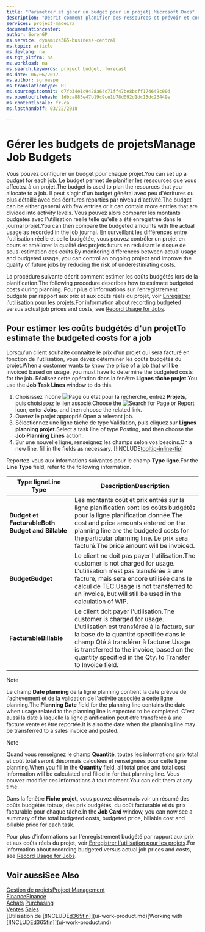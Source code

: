 ```yaml
---
title: "Paramétrer et gérer un budget pour un projet| Microsoft Docs"
description: "Décrit comment planifier des ressources et prévoir et contrôler les coûts d'un projet en définissant un budget pour chaque projet."
services: project-madeira
documentationcenter: 
author: SorenGP
ms.service: dynamics365-business-central
ms.topic: article
ms.devlang: na
ms.tgt_pltfrm: na
ms.workload: na
ms.search.keywords: project budget, forecast
ms.date: 06/06/2017
ms.author: sgroespe
ms.translationtype: HT
ms.sourcegitcommit: d7fb34e1c9428a64c71ff47be8bcff174649c00d
ms.openlocfilehash: 1dbca885e47b19c9ce1b78d092d1dc15dc23449e
ms.contentlocale: fr-ca
ms.lasthandoff: 03/22/2018

---
```

# <a name="manage-job-budgets"></a><span data-ttu-id="f460e-103">Gérer les budgets de projets</span><span class="sxs-lookup"><span data-stu-id="f460e-103">Manage Job Budgets</span></span>
<span data-ttu-id="f460e-104">Vous pouvez configurer un budget pour chaque projet.</span><span class="sxs-lookup"><span data-stu-id="f460e-104">You can set up a budget for each job.</span></span> <span data-ttu-id="f460e-105">Le budget permet de planifier les ressources que vous affectez à un projet.</span><span class="sxs-lookup"><span data-stu-id="f460e-105">The budget is used to plan the resources that you allocate to a job.</span></span> <span data-ttu-id="f460e-106">Il peut s'agir d'un budget général avec peu d'écritures ou plus détaillé avec des écritures réparties par niveau d'activité.</span><span class="sxs-lookup"><span data-stu-id="f460e-106">The budget can be either general with few entries or it can contain more entries that are divided into activity levels.</span></span> <span data-ttu-id="f460e-107">Vous pouvez alors comparer les montants budgétés avec l'utilisation réelle telle qu'elle a été enregistrée dans le journal projet.</span><span class="sxs-lookup"><span data-stu-id="f460e-107">You can then compare the budgeted amounts with the actual usage as recorded in the job journal.</span></span> <span data-ttu-id="f460e-108">En surveillant les différences entre l'utilisation réelle et celle budgétée, vous pouvez contrôler un projet en cours et améliorer la qualité des projets futurs en réduisant le risque de sous-estimation des coûts.</span><span class="sxs-lookup"><span data-stu-id="f460e-108">By monitoring differences between actual usage and budgeted usage, you can control an ongoing project and improve the quality of future jobs by reducing the risk of underestimating costs.</span></span>

<span data-ttu-id="f460e-109">La procédure suivante décrit comment estimer les coûts budgétés lors de la planification.</span><span class="sxs-lookup"><span data-stu-id="f460e-109">The following procedure describes how to estimate budgeted costs during planning.</span></span> <span data-ttu-id="f460e-110">Pour plus d'informations sur l'enregistrement budgété par rapport aux prix et aux coûts réels du projet, voir [Enregistrer l'utilisation pour les projets](projects-how-record-job-usage.md).</span><span class="sxs-lookup"><span data-stu-id="f460e-110">For information about recording budgeted versus actual job prices and costs, see [Record Usage for Jobs](projects-how-record-job-usage.md).</span></span>  

## <a name="JobBudgetCosts"></a> <span data-ttu-id="f460e-111">Pour estimer les coûts budgétés d'un projet</span><span class="sxs-lookup"><span data-stu-id="f460e-111">To estimate the budgeted costs for a job</span></span>
<span data-ttu-id="f460e-112">Lorsqu'un client souhaite connaître le prix d'un projet qui sera facturé en fonction de l'utilisation, vous devez déterminer les coûts budgétés du projet.</span><span class="sxs-lookup"><span data-stu-id="f460e-112">When a customer wants to know the price of a job that will be invoiced based on usage, you must have to determine the budgeted costs for the job.</span></span> <span data-ttu-id="f460e-113">Réalisez cette opération dans la fenêtre **Lignes tâche projet**.</span><span class="sxs-lookup"><span data-stu-id="f460e-113">You use the **Job Task Lines** window to do this.</span></span>

1. <span data-ttu-id="f460e-114">Choisissez l'icône ![Page ou état pour la recherche](media/ui-search/search_small.png "icône Page ou état pour la recherche"), entrez **Projets**, puis choisissez le lien associé.</span><span class="sxs-lookup"><span data-stu-id="f460e-114">Choose the ![Search for Page or Report](media/ui-search/search_small.png "Search for Page or Report icon") icon, enter **Jobs**, and then choose the related link.</span></span>  
2. <span data-ttu-id="f460e-115">Ouvrez le projet approprié.</span><span class="sxs-lookup"><span data-stu-id="f460e-115">Open a relevant job.</span></span>
3. <span data-ttu-id="f460e-116">Sélectionnez une ligne tâche de type Validation, puis cliquez sur **Lignes planning projet**.</span><span class="sxs-lookup"><span data-stu-id="f460e-116">Select a task line of type Posting, and then choose the **Job Planning Lines** action.</span></span>
4. <span data-ttu-id="f460e-117">Sur une nouvelle ligne, renseignez les champs selon vos besoins.</span><span class="sxs-lookup"><span data-stu-id="f460e-117">On a new line, fill in the fields as necessary.</span></span> [!INCLUDE[tooltip-inline-tip](includes/tooltip-inline-tip_md.md)]   

<span data-ttu-id="f460e-118">Reportez-vous aux informations suivantes pour le champ **Type ligne**.</span><span class="sxs-lookup"><span data-stu-id="f460e-118">For the **Line Type** field, refer to the following information.</span></span>  

| <span data-ttu-id="f460e-119">Type ligne</span><span class="sxs-lookup"><span data-stu-id="f460e-119">Line Type</span></span> | <span data-ttu-id="f460e-120">Description</span><span class="sxs-lookup"><span data-stu-id="f460e-120">Description</span></span> |
| --- | --- |
| <span data-ttu-id="f460e-121">**Budget et Facturable**</span><span class="sxs-lookup"><span data-stu-id="f460e-121">**Both Budget and Billable**</span></span> |<span data-ttu-id="f460e-122">Les montants coût et prix entrés sur la ligne planification sont les coûts budgétés pour la ligne planification donnée.</span><span class="sxs-lookup"><span data-stu-id="f460e-122">The cost and price amounts entered on the planning line are the budgeted costs for the particular planning line.</span></span> <span data-ttu-id="f460e-123">Le prix sera facturé.</span><span class="sxs-lookup"><span data-stu-id="f460e-123">The price amount will be invoiced.</span></span> |
| <span data-ttu-id="f460e-124">**Budget**</span><span class="sxs-lookup"><span data-stu-id="f460e-124">**Budget**</span></span> |<span data-ttu-id="f460e-125">Le client ne doit pas payer l'utilisation.</span><span class="sxs-lookup"><span data-stu-id="f460e-125">The customer is not charged for usage.</span></span> <span data-ttu-id="f460e-126">L'utilisation n'est pas transférée à une facture, mais sera encore utilisée dans le calcul de TEC.</span><span class="sxs-lookup"><span data-stu-id="f460e-126">Usage is not transferred to an invoice, but will still be used in the calculation of WIP.</span></span> |
| <span data-ttu-id="f460e-127">**Facturable**</span><span class="sxs-lookup"><span data-stu-id="f460e-127">**Billable**</span></span> |<span data-ttu-id="f460e-128">Le client doit payer l'utilisation.</span><span class="sxs-lookup"><span data-stu-id="f460e-128">The customer is charged for usage.</span></span> <span data-ttu-id="f460e-129">L'utilisation est transférée à la facture, sur la base de la quantité spécifiée dans le champ Qté à transférer à facturer.</span><span class="sxs-lookup"><span data-stu-id="f460e-129">Usage is transferred to the invoice, based on the quantity specified in the Qty. to Transfer to Invoice field.</span></span> |

> [!NOTE]  
>   <span data-ttu-id="f460e-130">Le champ **Date planning** de la ligne planning contient la date prévue de l'achèvement et de la validation de l'activité associée à cette ligne planning.</span><span class="sxs-lookup"><span data-stu-id="f460e-130">The **Planning Date** field for the planning line contains the date when usage related to the planning line is expected to be completed.</span></span> <span data-ttu-id="f460e-131">C'est aussi la date à laquelle la ligne planification peut être transférée à une facture vente et être reportée.</span><span class="sxs-lookup"><span data-stu-id="f460e-131">It is also the date when the planning line may be transferred to a sales invoice and posted.</span></span>  

> [!NOTE]  
>   <span data-ttu-id="f460e-132">Quand vous renseignez le champ **Quantité**, toutes les informations prix total et coût total seront désormais calculées et renseignées pour cette ligne planning.</span><span class="sxs-lookup"><span data-stu-id="f460e-132">When you fill in the **Quantity** field, all total price and total cost information will be calculated and filled in for that planning line.</span></span> <span data-ttu-id="f460e-133">Vous pouvez modifier ces informations à tout moment.</span><span class="sxs-lookup"><span data-stu-id="f460e-133">You can edit them at any time.</span></span>

<span data-ttu-id="f460e-134">Dans la fenêtre **Fiche projet**, vous pouvez désormais voir un résumé des coûts budgétés totaux, des prix budgétés, du coût facturable et du prix facturable pour chaque tâche.</span><span class="sxs-lookup"><span data-stu-id="f460e-134">In the **Job Card** window, you can now see a summary of the total budgeted costs, budgeted price, billable cost and billable price for each task.</span></span>

<span data-ttu-id="f460e-135">Pour plus d'informations sur l'enregistrement budgété par rapport aux prix et aux coûts réels du projet, voir [Enregistrer l'utilisation pour les projets](projects-how-record-job-usage.md).</span><span class="sxs-lookup"><span data-stu-id="f460e-135">For information about recording budgeted versus actual job prices and costs, see [Record Usage for Jobs](projects-how-record-job-usage.md).</span></span>

## <a name="see-also"></a><span data-ttu-id="f460e-136">Voir aussi</span><span class="sxs-lookup"><span data-stu-id="f460e-136">See Also</span></span>
[<span data-ttu-id="f460e-137">Gestion de projets</span><span class="sxs-lookup"><span data-stu-id="f460e-137">Project Management</span></span>](projects-manage-projects.md)  
[<span data-ttu-id="f460e-138">Finance</span><span class="sxs-lookup"><span data-stu-id="f460e-138">Finance</span></span>](finance.md)  
<span data-ttu-id="f460e-139">[Achats](purchasing-manage-purchasing.md)       </span><span class="sxs-lookup"><span data-stu-id="f460e-139">[Purchasing](purchasing-manage-purchasing.md)       </span></span>  
<span data-ttu-id="f460e-140">[Ventes](sales-manage-sales.md)    </span><span class="sxs-lookup"><span data-stu-id="f460e-140">[Sales](sales-manage-sales.md)    </span></span>  
<span data-ttu-id="f460e-141">[Utilisation de [!INCLUDE[d365fin](includes/d365fin_md.md)]](ui-work-product.md)</span><span class="sxs-lookup"><span data-stu-id="f460e-141">[Working with [!INCLUDE[d365fin](includes/d365fin_md.md)]](ui-work-product.md)</span></span>  


